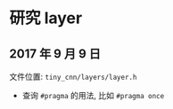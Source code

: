 # 研究 layer 

## 2017 年 9 月 9 日

文件位置: `tiny_cnn/layers/layer.h`

+   查询 `#pragma` 的用法, 比如 `#pragma once`